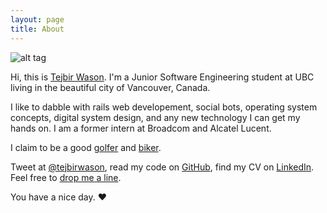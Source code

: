 ```yaml
---
layout: page
title: About
---
```


![alt tag](http://m.c.lnkd.licdn.com/mpr/pub/image-shMnkGQWjvodV4NsYtRzVslQH3bSxhkcDhR-oJQdHghY1tzSshM-eH0WHb4Yo3O_LzEz/tejbir-wason.jpg)


Hi, this is [Tejbir Wason](http://about.me/tejbirwason). I'm a Junior Software Engineering student at UBC living in the beautiful city of Vancouver, Canada.

I like to dabble with rails web developement, social bots, operating system concepts, digital system design, and any new technology I can get my hands on. I am a former intern at Broadcom and Alcatel Lucent.

I claim to be a good [golfer](http://ubcgolf.wordpress.com/executives/) and [biker](http://www.strava.com/athletes/tejbirwason).

Tweet at [@tejbirwason](http://twitter.com/tejbirwason), read my code on [GitHub](http://github.com/tejbirwason), find my CV on [LinkedIn](http://www.linkedin.com/pub/tejbir-wason/30/840/b92). Feel free to [drop me a line](mailto:tejbirwason@gmail.com). 

You have a nice day. ♥